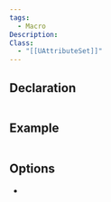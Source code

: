 ```yaml
---
tags:
  - Macro
Description: 
Class:
  - "[[UAttributeSet]]"
---
```


## Declaration

```cpp

```

## Example

```cpp
```

## Options
- 